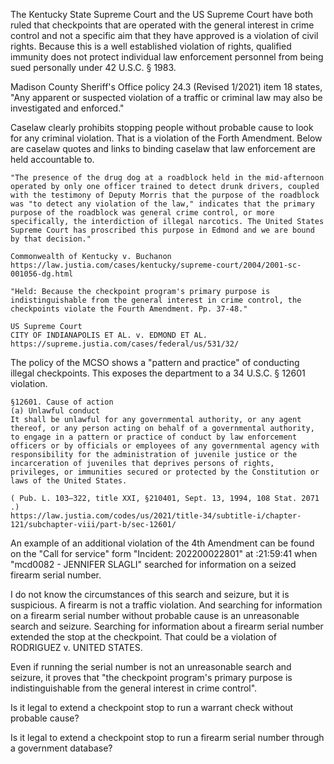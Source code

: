 The Kentucky State Supreme Court and the US Supreme Court have both ruled that checkpoints that are operated with the general interest in crime control and not a specific aim that they have approved is a violation of civil rights. Because this is a well established violation of rights, qualified immunity does not protect individual law enforcement personnel from being sued personally under 42 U.S.C. § 1983.

Madison County Sheriff's Office policy 24.3 (Revised 1/2021) item 18 states, "Any apparent or suspected violation of a traffic or criminal law may also be investigated and enforced."

Caselaw clearly prohibits stopping people without probable cause to look for any criminal violation. That is a violation of the Forth Amendment. Below are caselaw quotes and links to binding caselaw that law enforcement are held accountable to.

`"The presence of the drug dog at a roadblock held in the mid-afternoon operated by only one officer trained to detect drunk drivers, coupled with the testimony of Deputy Morris that the purpose of the roadblock was "to detect any violation of the law," indicates that the primary purpose of the roadblock was general crime control, or more specifically, the interdiction of illegal narcotics. The United States Supreme Court has proscribed this purpose in Edmond and we are bound by that decision."`

`Commonwealth of Kentucky v. Buchanon`  
`https://law.justia.com/cases/kentucky/supreme-court/2004/2001-sc-001056-dg.html`

`"Held: Because the checkpoint program's primary purpose is indistinguishable from the general interest in crime control, the checkpoints violate the Fourth Amendment. Pp. 37-48."`

`US Supreme Court`  
`CITY OF INDIANAPOLIS ET AL. v. EDMOND ET AL.`  
`https://supreme.justia.com/cases/federal/us/531/32/`

The policy of the MCSO shows a "pattern and practice" of conducting illegal checkpoints. This exposes the department to a 34 U.S.C. § 12601 violation.

`§12601. Cause of action`  
`(a) Unlawful conduct`  
`It shall be unlawful for any governmental authority, or any agent thereof, or any person acting on behalf of a governmental authority, to engage in a pattern or practice of conduct by law enforcement officers or by officials or employees of any governmental agency with responsibility for the administration of juvenile justice or the incarceration of juveniles that deprives persons of rights, privileges, or immunities secured or protected by the Constitution or laws of the United States.`

`( Pub. L. 103–322, title XXI, §210401, Sept. 13, 1994, 108 Stat. 2071 .)`  
`https://law.justia.com/codes/us/2021/title-34/subtitle-i/chapter-121/subchapter-viii/part-b/sec-12601/`

An example of an additional violation of the 4th Amendment can be found on the "Call for service" form "Incident: 202200022801" at :21:59:41 when "mcd0082 - JENNIFER SLAGLI" searched for information on a seized firearm serial number.

I do not know the circumstances of this search and seizure, but it is suspicious. A firearm is not a traffic violation. And searching for information on a firearm serial number without probable cause is an unreasonable search and seizure. Searching for information about a firearm serial number extended the stop at the checkpoint. That could be a violation of RODRIGUEZ v. UNITED STATES.

Even if running the serial number is not an unreasonable search and seizure, it proves that "the checkpoint program's primary purpose is indistinguishable from the general interest in crime control".

Is it legal to extend a checkpoint stop to run a warrant check without probable cause?

Is it legal to extend a checkpoint stop to run a firearm serial number through a government database?
